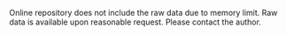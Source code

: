 Online repository does not include the raw data due to memory limit. Raw data is available upon reasonable request. Please contact the author. 
